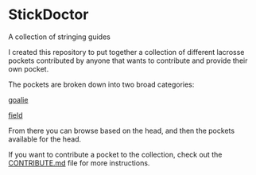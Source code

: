 # StickDoctor
A collection of stringing guides

I created this repository to put together a collection of different lacrosse pockets contributed by anyone that wants to contribute and provide their own pocket.

The pockets are broken down into two broad categories:

[goalie](goalie.md)

[field](field.md)

From there you can browse based on the head, and then the pockets available for the head.

If you want to contribute a pocket to the collection, check out the [CONTRIBUTE.md](contribute.md) file for more instructions.
